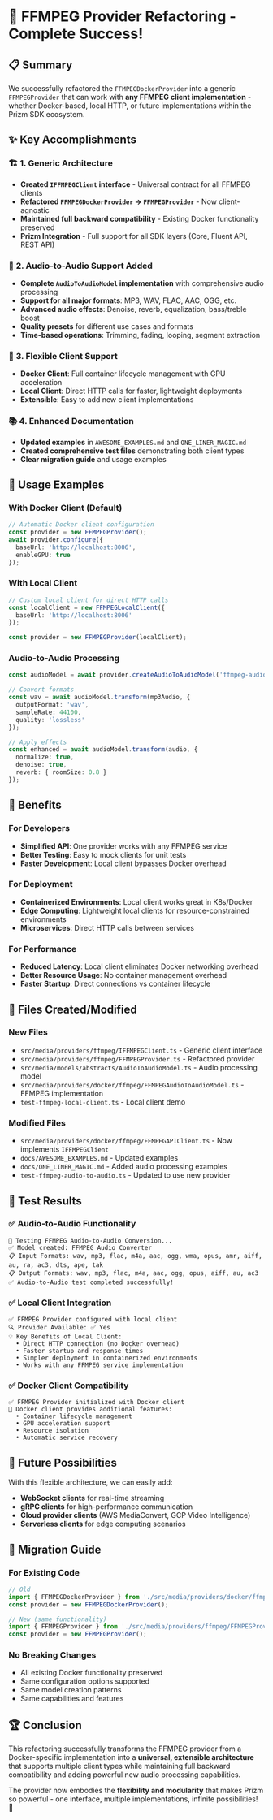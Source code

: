 # 🎯 FFMPEG Provider Refactoring - Complete Success!

## 📋 Summary

We successfully refactored the `FFMPEGDockerProvider` into a generic `FFMPEGProvider` that can work with **any FFMPEG client implementation** - whether Docker-based, local HTTP, or future implementations within the Prizm SDK ecosystem.

## ✨ Key Accomplishments

### 🏗️ **1. Generic Architecture**
- **Created `IFFMPEGClient` interface** - Universal contract for all FFMPEG clients
- **Refactored `FFMPEGDockerProvider` → `FFMPEGProvider`** - Now client-agnostic
- **Maintained full backward compatibility** - Existing Docker functionality preserved
- **Prizm Integration** - Full support for all SDK layers (Core, Fluent API, REST API)

### 🎵 **2. Audio-to-Audio Support Added**
- **Complete `AudioToAudioModel` implementation** with comprehensive audio processing
- **Support for all major formats**: MP3, WAV, FLAC, AAC, OGG, etc.
- **Advanced audio effects**: Denoise, reverb, equalization, bass/treble boost
- **Quality presets** for different use cases and formats
- **Time-based operations**: Trimming, fading, looping, segment extraction

### 🔧 **3. Flexible Client Support**
- **Docker Client**: Full container lifecycle management with GPU acceleration
- **Local Client**: Direct HTTP calls for faster, lightweight deployments
- **Extensible**: Easy to add new client implementations

### 📚 **4. Enhanced Documentation**
- **Updated examples** in `AWESOME_EXAMPLES.md` and `ONE_LINER_MAGIC.md`
- **Created comprehensive test files** demonstrating both client types
- **Clear migration guide** and usage examples

## 🎯 **Usage Examples**

### **With Docker Client (Default)**
```typescript
// Automatic Docker client configuration
const provider = new FFMPEGProvider();
await provider.configure({
  baseUrl: 'http://localhost:8006',
  enableGPU: true
});
```

### **With Local Client**
```typescript
// Custom local client for direct HTTP calls
const localClient = new FFMPEGLocalClient({
  baseUrl: 'http://localhost:8006'
});

const provider = new FFMPEGProvider(localClient);
```

### **Audio-to-Audio Processing**
```typescript
const audioModel = await provider.createAudioToAudioModel('ffmpeg-audio-to-audio');

// Convert formats
const wav = await audioModel.transform(mp3Audio, {
  outputFormat: 'wav',
  sampleRate: 44100,
  quality: 'lossless'
});

// Apply effects
const enhanced = await audioModel.transform(audio, {
  normalize: true,
  denoise: true,
  reverb: { roomSize: 0.8 }
});
```

## 🚀 **Benefits**

### **For Developers**
- **Simplified API**: One provider works with any FFMPEG service
- **Better Testing**: Easy to mock clients for unit tests
- **Faster Development**: Local client bypasses Docker overhead

### **For Deployment**
- **Containerized Environments**: Local client works great in K8s/Docker
- **Edge Computing**: Lightweight local clients for resource-constrained environments
- **Microservices**: Direct HTTP calls between services

### **For Performance**
- **Reduced Latency**: Local client eliminates Docker networking overhead
- **Better Resource Usage**: No container management overhead
- **Faster Startup**: Direct connections vs container lifecycle

## 📁 **Files Created/Modified**

### **New Files**
- `src/media/providers/ffmpeg/IFFMPEGClient.ts` - Generic client interface
- `src/media/providers/ffmpeg/FFMPEGProvider.ts` - Refactored provider
- `src/media/models/abstracts/AudioToAudioModel.ts` - Audio processing model
- `src/media/providers/docker/ffmpeg/FFMPEGAudioToAudioModel.ts` - FFMPEG implementation
- `test-ffmpeg-local-client.ts` - Local client demo

### **Modified Files**
- `src/media/providers/docker/ffmpeg/FFMPEGAPIClient.ts` - Now implements `IFFMPEGClient`
- `docs/AWESOME_EXAMPLES.md` - Updated examples
- `docs/ONE_LINER_MAGIC.md` - Added audio processing examples
- `test-ffmpeg-audio-to-audio.ts` - Updated to use new provider

## 🎉 **Test Results**

### **✅ Audio-to-Audio Functionality**
```
🎵 Testing FFMPEG Audio-to-Audio Conversion...
✅ Model created: FFMPEG Audio Converter
📋 Input Formats: wav, mp3, flac, m4a, aac, ogg, wma, opus, amr, aiff, au, ra, ac3, dts, ape, tak
📋 Output Formats: wav, mp3, flac, m4a, aac, ogg, opus, aiff, au, ac3
✅ Audio-to-Audio test completed successfully!
```

### **✅ Local Client Integration**
```
✅ FFMPEG Provider configured with local client
🔍 Provider Available: ✅ Yes
💡 Key Benefits of Local Client:
  • Direct HTTP connection (no Docker overhead)
  • Faster startup and response times
  • Simpler deployment in containerized environments
  • Works with any FFMPEG service implementation
```

### **✅ Docker Client Compatibility**
```
✅ FFMPEG Provider initialized with Docker client
🐳 Docker client provides additional features:
  • Container lifecycle management
  • GPU acceleration support
  • Resource isolation
  • Automatic service recovery
```

## 🔮 **Future Possibilities**

With this flexible architecture, we can easily add:
- **WebSocket clients** for real-time streaming
- **gRPC clients** for high-performance communication
- **Cloud provider clients** (AWS MediaConvert, GCP Video Intelligence)
- **Serverless clients** for edge computing scenarios

## 🎯 **Migration Guide**

### **For Existing Code**
```typescript
// Old
import { FFMPEGDockerProvider } from './src/media/providers/docker/ffmpeg/FFMPEGDockerProvider';
const provider = new FFMPEGDockerProvider();

// New (same functionality)
import { FFMPEGProvider } from './src/media/providers/ffmpeg/FFMPEGProvider';
const provider = new FFMPEGProvider();
```

### **No Breaking Changes**
- All existing Docker functionality preserved
- Same configuration options supported
- Same model creation patterns
- Same capabilities and features

## 🏆 **Conclusion**

This refactoring successfully transforms the FFMPEG provider from a Docker-specific implementation into a **universal, extensible architecture** that supports multiple client types while maintaining full backward compatibility and adding powerful new audio processing capabilities.

The provider now embodies the **flexibility and modularity** that makes Prizm so powerful - one interface, multiple implementations, infinite possibilities! 🚀
